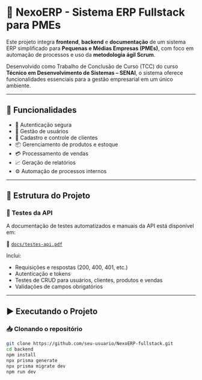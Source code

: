 # 💼 NexoERP - Sistema ERP Fullstack para PMEs

Este projeto integra **frontend**, **backend** e **documentação** de um sistema ERP simplificado para **Pequenas e Médias Empresas (PMEs)**, com foco em automação de processos e uso da **metodologia ágil Scrum**.

Desenvolvido como Trabalho de Conclusão de Curso (TCC) do curso **Técnico em Desenvolvimento de Sistemas – SENAI**, o sistema oferece funcionalidades essenciais para a gestão empresarial em um único ambiente.

---

## 🚀 Funcionalidades

- 🔐 Autenticação segura
- 👤 Gestão de usuários
- 🤝 Cadastro e controle de clientes
- 📦 Gerenciamento de produtos e estoque
- 💳 Processamento de vendas
- 📈 Geração de relatórios
- ⚙️ Automação de processos internos

---

## 🧱 Estrutura do Projeto


### 📌 Testes da API
A documentação de testes automatizados e manuais da API está disponível em:

📄 [`docs/testes-api.pdf`](./docs/testes-api.pdf)

Inclui:
- Requisições e respostas (200, 400, 401, etc.)
- Autenticação e tokens
- Testes de CRUD para usuários, clientes, produtos e vendas
- Validações de campos obrigatórios

---

## ▶️ Executando o Projeto

### 📥 Clonando o repositório

```bash
git clone https://github.com/seu-usuario/NexoERP-fullstack.git
cd backend
npm install
npx prisma generate
npx prisma migrate dev
npm run dev

